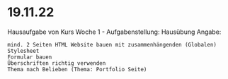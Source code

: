 # 19.11.22
Hausaufgabe von Kurs Woche 1 - Aufgabenstellung:
Hausübung Angabe:


    mind. 2 Seiten HTML Website bauen mit zusammenhängenden (Globalen) Stylesheet 
    Formular bauen 
    Überschriften richtig verwenden 
    Thema nach Belieben (Thema: Portfolio Seite)
    
